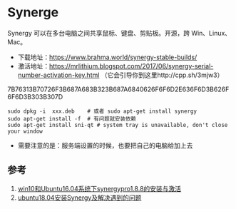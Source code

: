 # Synerge

Synergy 可以在多台电脑之间共享鼠标、键盘、剪贴板。开源，跨 Win、Linux、Mac。

* 下载地址：https://www.brahma.world/synergy-stable-builds/
* 激活地址：https://mrlithium.blogspot.com/2017/06/synergy-serial-number-activation-key.html （它会引导你到这里http://cpp.sh/3mjw3）

7B76313B70726F3B687A683B323B687A6840626F6F6D2E636F6D3B626F6F6D3B303B307D

```shell
sudo dpkg -i  xxx.deb    # 或者 sudo apt-get install synergy
sudo apt-get install -f  # 有问题就安装依赖
sudo apt-get install sni-qt # system tray is unavailable, don't close your window
```

* 需要注意的是：服务端设置的时候，也要把自己的电脑给加上去

## 参考

1. [win10和Ubuntu16.04系统下synergypro1.8.8的安装与激活](https://blog.csdn.net/konglong2017/article/details/90369945)
2. [ubuntu18.04安装Synergy及解决遇到的问题](https://blog.csdn.net/pblearning/article/details/101278721)

